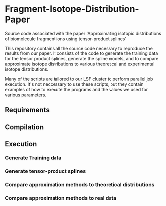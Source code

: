 # Fragment-Isotope-Distribution-Paper
Source code associated with the paper 'Approximating isotopic distributions of biomolecule fragment ions using tensor-product splines'

This repository contains all the source code necessary to reproduce the results from our paper. 
It consists of the code to generate the training data for the tensor product splines, generate the spline models, 
and to compare approximate isotope distributions to various theoretical and experimental isotope distributions.

Many of the scripts are tailored to our LSF cluster to perform parallel job execution. 
It's not neccessary to use these scripts, but they contain examples of how to execute the programs
and the values we used for various parameters.

## Requirements

## Compilation

## Execution

### Generate Training data

### Generate tensor-product splines

### Compare approximation methods to theoretical distributions

### Compare approximation methods to real data
